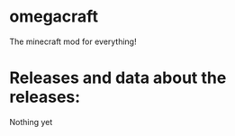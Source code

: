 # omegacraft
The minecraft mod for everything!

# Releases and data about the releases:

Nothing yet
